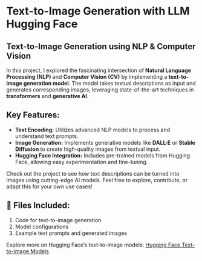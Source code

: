 # Text-to-Image Generation with LLM Hugging Face

## Text-to-Image Generation using NLP & Computer Vision
In this project, I explored the fascinating intersection of **Natural Language Processing (NLP)** and **Computer Vision (CV)** by implementing a **text-to-image generation model**. The model takes textual descriptions as input and generates corresponding images, leveraging state-of-the-art techniques in **transformers** and **generative AI**.

## Key Features:
- **Text Encoding:** Utilizes advanced NLP models to process and understand text prompts.
- **Image Generation:** Implements generative models like **DALL·E** or **Stable Diffusion** to create high-quality images from textual input.
- **Hugging Face Integration:** Includes pre-trained models from Hugging Face, allowing easy experimentation and fine-tuning.

Check out the project to see how text descriptions can be turned into images using cutting-edge AI models. Feel free to explore, contribute, or adapt this for your own use cases!

## 📂 Files Included:
1. Code for text-to-image generation
2. Model configurations
3. Example text prompts and generated images

Explore more on Hugging Face’s text-to-image models: [Hugging Face Text-to-Image Models](https://huggingface.co/models?pipeline_tag=text-to-image&sort=trending)
